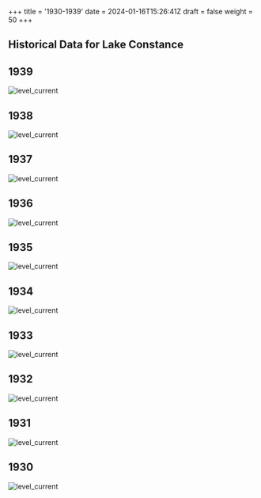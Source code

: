 +++
title = '1930-1939'
date = 2024-01-16T15:26:41Z
draft = false
weight = 50
+++

## Historical Data for Lake Constance

## 1939

![level_current](/images/EN/graphs_historic/longterm_EN_1939.png)

## 1938

![level_current](/images/EN/graphs_historic/longterm_EN_1938.png)

## 1937

![level_current](/images/EN/graphs_historic/longterm_EN_1937.png)

## 1936

![level_current](/images/EN/graphs_historic/longterm_EN_1936.png)

## 1935

![level_current](/images/EN/graphs_historic/longterm_EN_1935.png)

## 1934

![level_current](/images/EN/graphs_historic/longterm_EN_1934.png)

## 1933

![level_current](/images/EN/graphs_historic/longterm_EN_1933.png)

## 1932

![level_current](/images/EN/graphs_historic/longterm_EN_1932.png)

## 1931

![level_current](/images/EN/graphs_historic/longterm_EN_1931.png)

## 1930

![level_current](/images/EN/graphs_historic/longterm_EN_1930.png)